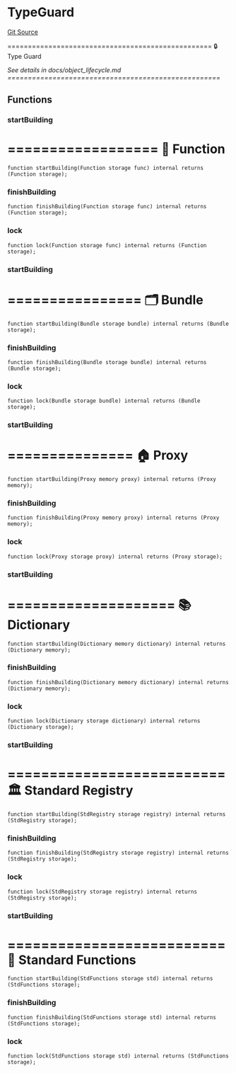 # TypeGuard
[Git Source](https://github.com/metacontract/mc/blob/8438d83ed04f942f1b69f22b0cb556723d88a8f9/resources/devkit/api-reference/types/TypeGuard.sol)

==================================================
🔒 Type Guard

*See details in docs/object_lifecycle.md
====================================================*


## Functions
### startBuilding

==================
🧩 Function
====================


```solidity
function startBuilding(Function storage func) internal returns (Function storage);
```

### finishBuilding


```solidity
function finishBuilding(Function storage func) internal returns (Function storage);
```

### lock


```solidity
function lock(Function storage func) internal returns (Function storage);
```

### startBuilding

================
🗂️ Bundle
==================


```solidity
function startBuilding(Bundle storage bundle) internal returns (Bundle storage);
```

### finishBuilding


```solidity
function finishBuilding(Bundle storage bundle) internal returns (Bundle storage);
```

### lock


```solidity
function lock(Bundle storage bundle) internal returns (Bundle storage);
```

### startBuilding

===============
🏠 Proxy
=================


```solidity
function startBuilding(Proxy memory proxy) internal returns (Proxy memory);
```

### finishBuilding


```solidity
function finishBuilding(Proxy memory proxy) internal returns (Proxy memory);
```

### lock


```solidity
function lock(Proxy storage proxy) internal returns (Proxy storage);
```

### startBuilding

====================
📚 Dictionary
======================


```solidity
function startBuilding(Dictionary memory dictionary) internal returns (Dictionary memory);
```

### finishBuilding


```solidity
function finishBuilding(Dictionary memory dictionary) internal returns (Dictionary memory);
```

### lock


```solidity
function lock(Dictionary storage dictionary) internal returns (Dictionary storage);
```

### startBuilding

==========================
🏛 Standard Registry
============================


```solidity
function startBuilding(StdRegistry storage registry) internal returns (StdRegistry storage);
```

### finishBuilding


```solidity
function finishBuilding(StdRegistry storage registry) internal returns (StdRegistry storage);
```

### lock


```solidity
function lock(StdRegistry storage registry) internal returns (StdRegistry storage);
```

### startBuilding

==========================
🏰 Standard Functions
============================


```solidity
function startBuilding(StdFunctions storage std) internal returns (StdFunctions storage);
```

### finishBuilding


```solidity
function finishBuilding(StdFunctions storage std) internal returns (StdFunctions storage);
```

### lock


```solidity
function lock(StdFunctions storage std) internal returns (StdFunctions storage);
```

